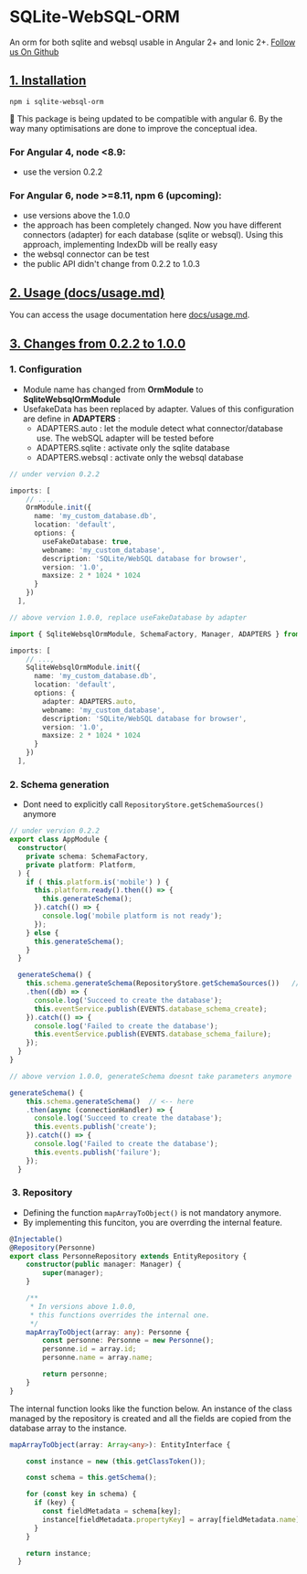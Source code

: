 # SQLite-WebSQL-ORM

An orm for both sqlite and websql usable in Angular 2+ and Ionic 2+. 
[Follow us On Github](https://github.com/blixit/sqlite-websql-orm)

## [1. Installation]() 

```
npm i sqlite-websql-orm
``` 

:construction: This package is being updated to be compatible with angular 6. By the way many optimisations are done to improve the conceptual idea.



### For Angular 4, node <8.9:

- use the version 0.2.2


### For Angular 6, node >=8.11, npm 6 (upcoming):


- use versions above the 1.0.0
- the approach has been completely changed. Now you have different connectors (adapter) for each database (sqlite or websql). Using this approach, implementing IndexDb will be really easy
- the websql connector can be test
- the public API didn't change from 0.2.2 to 1.0.3


## [2. Usage (docs/usage.md)](docs/usage.md)

You can access the usage documentation here [docs/usage.md](docs/usage.md). 

## [3. Changes from 0.2.2 to 1.0.0]()

### 1. Configuration

- Module name has changed from **OrmModule** to **SqliteWebsqlOrmModule**
- UsefakeData has been replaced by adapter. Values of this configuration are define in **ADAPTERS** :
  - ADAPTERS.auto : let the module detect what connector/database use. The webSQL adapter will be tested before
  - ADAPTERS.sqlite : activate only the sqlite database
  - ADAPTERS.websql : activate only the websql database


```ts
// under vervion 0.2.2

imports: [
    // ...,
    OrmModule.init({
      name: 'my_custom_database.db',
      location: 'default',
      options: {
        useFakeDatabase: true,
        webname: 'my_custom_database',
        description: 'SQLite/WebSQL database for browser',
        version: '1.0',
        maxsize: 2 * 1024 * 1024
      }
    })
  ],

// above vervion 1.0.0, replace useFakeDatabase by adapter

import { SqliteWebsqlOrmModule, SchemaFactory, Manager, ADAPTERS } from 'sqlite-websql-orm';

imports: [
    // ...,
    SqliteWebsqlOrmModule.init({
      name: 'my_custom_database.db',
      location: 'default',
      options: {
        adapter: ADAPTERS.auto,
        webname: 'my_custom_database',
        description: 'SQLite/WebSQL database for browser',
        version: '1.0',
        maxsize: 2 * 1024 * 1024
      }
    })
  ],
``` 
### 2. Schema generation

- Dont need to explicitly call `RepositoryStore.getSchemaSources()` anymore 
```ts
// under vervion 0.2.2
export class AppModule {
  constructor(
    private schema: SchemaFactory,
    private platform: Platform,
  ) {
    if ( this.platform.is('mobile') ) {
      this.platform.ready().then(() => {
        this.generateSchema();
      }).catch(() => {
        console.log('mobile platform is not ready');
      });
    } else {
      this.generateSchema();
    }
  }

  generateSchema() {
    this.schema.generateSchema(RepositoryStore.getSchemaSources())   // <-- here 
    .then((db) => {
      console.log('Succeed to create the database');
      this.eventService.publish(EVENTS.database_schema_create);
    }).catch(() => {
      console.log('Failed to create the database');
      this.eventService.publish(EVENTS.database_schema_failure);
    });
  }
}

// above vervion 1.0.0, generateSchema doesnt take parameters anymore

generateSchema() {
    this.schema.generateSchema()  // <-- here 
    .then(async (connectionHandler) => {
      console.log('Succeed to create the database');
      this.events.publish('create');
    }).catch(() => {
      console.log('Failed to create the database');
      this.events.publish('failure');
    });
  }
```

###  3. Repository

- Defining the function `mapArrayToObject()` is not mandatory anymore.
- By implementing this funciton, you are overrding the internal feature.


```ts
@Injectable()
@Repository(Personne)
export class PersonneRepository extends EntityRepository {
    constructor(public manager: Manager) {
        super(manager);
    }

    /**
     * In versions above 1.0.0,
     * this functions overrides the internal one. 
     */   
    mapArrayToObject(array: any): Personne {
        const personne: Personne = new Personne();
        personne.id = array.id;
        personne.name = array.name;

        return personne;
    }
}
```

The internal function looks like the function below. An instance of the class managed by the repository is created and all the fields are copied from the database array to the instance.
```ts
mapArrayToObject(array: Array<any>): EntityInterface {

    const instance = new (this.getClassToken());

    const schema = this.getSchema();

    for (const key in schema) {
      if (key) {
        const fieldMetadata = schema[key];
        instance[fieldMetadata.propertyKey] = array[fieldMetadata.name];
      }
    }

    return instance;
  }
```

